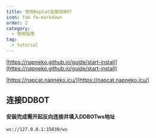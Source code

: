 ```yaml
---
title: 使用NapCat连接DDBOT
icon: fab fa-markdown
order: 2
category:
  - 使用指南
tag:
  - tutorial
---
```


[https://napneko.github.io/guide/start-install](https://napneko.github.io/guide/start-install)

[https://napcat.napneko.icu/](https://napcat.napneko.icu/)


## 连接DDBOT

#### 安装完成需开起反向连接并填入DDBOTws地址

```
ws://127.0.0.1:15630/ws
```